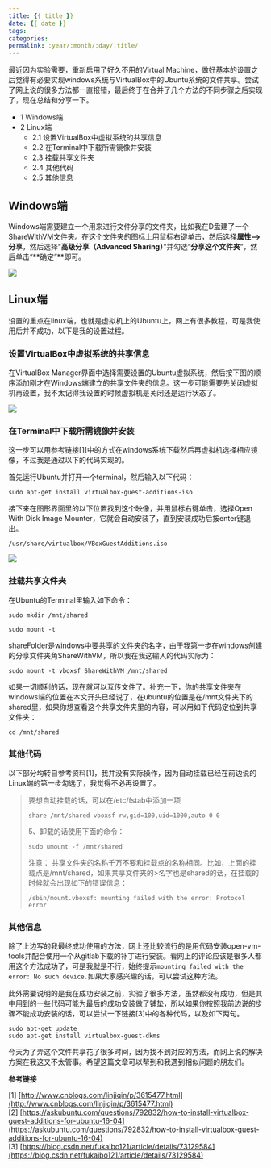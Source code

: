```yaml
---
title: {{ title }}
date: {{ date }}
tags:
categories: 
permalink: :year/:month/:day/:title/
---
```


最近因为实验需要，重新启用了好久不用的Virtual Machine，做好基本的设置之后觉得有必要实现windows系统与VirtualBox中的Ubuntu系统的文件共享。尝试了网上说的很多方法都一直报错，最后终于在合并了几个方法的不同步骤之后实现了，现在总结和分享一下。

*   1 Windows端
*   2 Linux端
    *   2.1 设置VirtualBox中虚拟系统的共享信息
    *   2.2 在Terminal中下载所需镜像并安装
    *   2.3 挂载共享文件夹
    *   2.4 其他代码
    *   2.5 其他信息
## Windows端

Windows端需要建立一个用来进行文件分享的文件夹，比如我在D盘建了一个ShareWithVM文件夹。在这个文件夹的图标上用鼠标右键单击，然后选择**属性–>分享**，然后选择“**高级分享（Advanced Sharing）**”并勾选“**分享这个文件夹**”，然后单击“**确定”**即可。

![](https://upload-images.jianshu.io/upload_images/4815334-393d331956bf5abd.png?imageMogr2/auto-orient/strip%7CimageView2/2/w/1240)

## Linux端

设置的重点在linux端，也就是虚拟机上的Ubuntu上，网上有很多教程，可是我使用后并不成功，以下是我的设置过程。

### 设置VirtualBox中虚拟系统的共享信息

在VirtualBox Manager界面中选择需要设置的Ubuntu虚拟系统，然后按下图的顺序添加刚才在Windows端建立的共享文件夹的信息。这一步可能需要先关闭虚拟机再设置，我不太记得我设置的时候虚拟机是关闭还是运行状态了。

![](https://upload-images.jianshu.io/upload_images/4815334-91eeab532782e155.png?imageMogr2/auto-orient/strip%7CimageView2/2/w/1240)

### 在Terminal中下载所需镜像并安装

这一步可以用参考链接[1]中的方式在windows系统下载然后再虚拟机选择相应镜像，不过我是通过以下的代码实现的。

首先运行Ubuntu并打开一个terminal，然后输入以下代码：

```
sudo apt-get install virtualbox-guest-additions-iso

```

接下来在图形界面里的以下位置找到这个映像，并用鼠标右键单击，选择Open With Disk Image Mounter，它就会自动安装了，直到安装成功后按enter键退出。

```
/usr/share/virtualbox/VBoxGuestAdditions.iso
```

![](https://upload-images.jianshu.io/upload_images/4815334-cd03409725533b5a.png?imageMogr2/auto-orient/strip%7CimageView2/2/w/1240)


### 挂载共享文件夹

在Ubuntu的Terminal里输入如下命令：

```
sudo mkdir /mnt/shared
```

```
sudo mount -t 
```

shareFolder是windows中要共享的文件夹的名字，由于我第一步在windows创建的分享文件夹角ShareWithVM，所以我在我这输入的代码实际为：

```
sudo mount -t vboxsf ShareWithVM /mnt/shared
```

如果一切顺利的话，现在就可以互传文件了。补充一下，你的共享文件夹在windows端的位置在本文开头已经说了，在ubuntu的位置是在/mnt文件夹下的shared里，如果你想查看这个共享文件夹里的内容，可以用如下代码定位到共享文件夹：

```
cd /mnt/shared
```

### 其他代码

以下部分均转自参考资料[1]，我并没有实际操作，因为自动挂载已经在前边说的Linux端的第一步勾选了，我觉得不必再设置了。

> 要想自动挂载的话，可以在/etc/fstab中添加一项
> ```
> share /mnt/shared vboxsf rw,gid=100,uid=1000,auto 0 0
> ```
> 
> 5、卸载的话使用下面的命令：
> ```
> sudo umount -f /mnt/shared
> ```
> 
> 注意：
> 共享文件夹的名称千万不要和挂载点的名称相同。比如，上面的挂载点是/mnt/shared，如果共享文件夹的>名字也是shared的话，在挂载的时候就会出现如下的错误信息：
>```
>/sbin/mount.vboxsf: mounting failed with the error: Protocol error
>```

### 其他信息

除了上边写的我最终成功使用的方法，网上还比较流行的是用代码安装open-vm-tools并配合使用一个从gitlab下载的补丁进行安装。看网上的评论应该是很多人都用这个方法成功了，可是我就是不行，始终提示`mounting failed with the error: No such device.`如果大家感兴趣的话，可以尝试这种方法。

此外需要说明的是我在成功安装之前，实验了很多方法，虽然都没有成功，但是其中用到的一些代码可能为最后的成功安装做了铺垫，所以如果你按照我前边说的步骤不能成功安装的话，可以尝试一下链接[3]中的各种代码，以及如下两句。

```
sudo apt-get update
sudo apt-get install virtualbox-guest-dkms 
```
今天为了弄这个文件共享花了很多时间，因为找不到对应的方法，而网上说的解决方案在我这又不太管事。希望这篇文章可以帮到和我遇到相似问题的朋友们。

**参考链接**

[1] [http://www.cnblogs.com/linjiqin/p/3615477.html](http://www.cnblogs.com/linjiqin/p/3615477.html)
[2] [https://askubuntu.com/questions/792832/how-to-install-virtualbox-guest-additions-for-ubuntu-16-04](https://askubuntu.com/questions/792832/how-to-install-virtualbox-guest-additions-for-ubuntu-16-04)
[3] [https://blog.csdn.net/fukaibo121/article/details/73129584](https://blog.csdn.net/fukaibo121/article/details/73129584)
